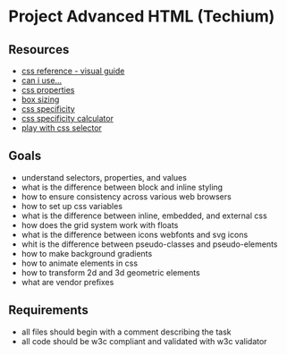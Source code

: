 # Project Advanced HTML (Techium)

## Resources
- [css reference - visual guide](https://cssreference.io/)
- [can i use...](https://caniuse.com/)
- [css properties](https://htmldog.com/references/css/properties/)
- [box sizing](https://css-tricks.com/box-sizing/)
- [css specificity](https://developer.mozilla.org/en-US/docs/Web/CSS/Specificity)
- [css specificity calculator](https://codecaptain.io/tools/css-specificity-calculator)
- [play with css selector](https://frontend30.com/css-selectors-cheatsheet/)

## Goals
- understand selectors, properties, and values
- what is the difference between block and inline styling
- how to ensure consistency across various web browsers
- how to set up css variables
- what is the difference between inline, embedded, and external css
- how does the grid system work with floats
- what is the difference between icons webfonts and svg icons
- whit is the difference between pseudo-classes and pseudo-elements
- how to make background gradients
- how to animate elements in css
- how to transform 2d and 3d geometric elements
- what are vendor prefixes

## Requirements
- all files should begin with a comment describing the task
- all code should be w3c compliant and validated with w3c validator
